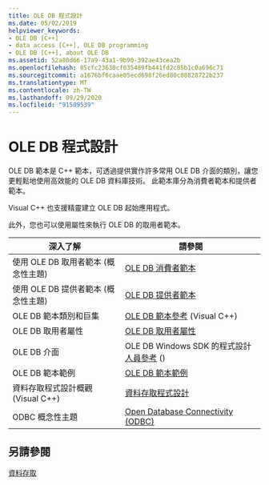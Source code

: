 ```yaml
---
title: OLE DB 程式設計
ms.date: 05/02/2019
helpviewer_keywords:
- OLE DB [C++]
- data access [C++], OLE DB programming
- OLE DB [C++], about OLE DB
ms.assetid: 52a80d66-17a9-43a1-9b90-392ae43cea2b
ms.openlocfilehash: 85cfc23630cf035489fb441fd2c85b1c0a696c71
ms.sourcegitcommit: a1676bf6caae05ecd698f26ed80c08828722b237
ms.translationtype: MT
ms.contentlocale: zh-TW
ms.lasthandoff: 09/29/2020
ms.locfileid: "91509539"
---
```

# <a name="ole-db-programming"></a>OLE DB 程式設計

OLE DB 範本是 C++ 範本，可透過提供實作許多常用 OLE DB 介面的類別，讓您更輕鬆地使用高效能的 OLE DB 資料庫技術。 此範本庫分為消費者範本和提供者範本。

Visual C++ 也支援精靈建立 OLE DB 起始應用程式。

此外，您也可以使用屬性來執行 OLE DB 的取用者範本。

|深入了解|請參閱|
|-------------------------|---------|
|使用 OLE DB 取用者範本 (概念性主題)|[OLE DB 消費者範本](../../data/oledb/ole-db-consumer-templates-cpp.md)|
|使用 OLE DB 提供者範本 (概念性主題)|[OLE DB 提供者範本](../../data/oledb/ole-db-provider-templates-cpp.md)|
|OLE DB 範本類別和巨集|[OLE DB 範本參考](../../data/oledb/ole-db-templates.md) (Visual C++) |
|OLE DB 取用者屬性|[OLE DB 取用者屬性](../../windows/attributes/ole-db-consumer-attributes.md)|
|OLE DB 介面|OLE DB Windows SDK 的程式設計[人員參考](/sql/connect/oledb/oledb-driver-for-sql-server) () |
|OLE DB 範本範例|[OLE DB 範本範例](https://github.com/Microsoft/VCSamples/tree/master/VC2010Samples/ATL/OLEDB)|
|資料存取程式設計概觀 (Visual C++)|[資料存取程式設計](../../data/data-access-programming-mfc-atl.md)|
|ODBC 概念性主題|[Open Database Connectivity (ODBC) ](../../data/odbc/open-database-connectivity-odbc.md)|

## <a name="see-also"></a>另請參閱

[資料存取](../data-access-in-cpp.md)
